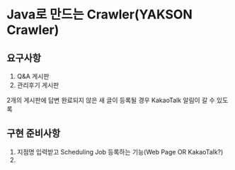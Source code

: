 # Java로 만드는 Crawler(YAKSON Crawler)

## 요구사항
1. Q&A 게시판
2. 관리후기 게시판

2개의 게시판에 답변 완료되지 않은 새 글이 등록될 경우 KakaoTalk 알림이 갈 수 있도록

## 구현 준비사항
1. 지점명 입력받고 Scheduling Job 등록하는 기능(Web Page OR KakaoTalk?)
2.  

